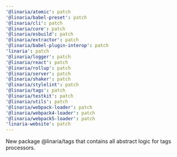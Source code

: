 ```yaml
---
'@linaria/atomic': patch
'@linaria/babel-preset': patch
'@linaria/cli': patch
'@linaria/core': patch
'@linaria/esbuild': patch
'@linaria/extractor': patch
'@linaria/babel-plugin-interop': patch
'linaria': patch
'@linaria/logger': patch
'@linaria/react': patch
'@linaria/rollup': patch
'@linaria/server': patch
'@linaria/shaker': patch
'@linaria/stylelint': patch
'@linaria/tags': patch
'@linaria/testkit': patch
'@linaria/utils': patch
'@linaria/webpack-loader': patch
'@linaria/webpack4-loader': patch
'@linaria/webpack5-loader': patch
'linaria-website': patch
---
```


New package @linaria/tags that contains all abstract logic for tags processors.
